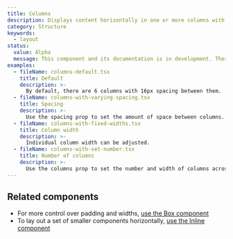 ```yaml
---
title: Columns
description: Displays content horizontally in one or more columns with equal spacing between.
category: Structure
keywords:
  - layout
status:
  value: Alpha
  message: This component and its documentation is in development. There could be breaking changes made to it in a non-major release of Polaris. Please use with caution.
examples:
  - fileName: columns-default.tsx
    title: Default
    description: >-
      By default, there are 6 columns with 16px spacing between them.
  - fileName: columns-with-varying-spacing.tsx
    title: Spacing
    description: >-
      Use the spacing prop to set the amount of space between columns.
  - fileName: columns-with-fixed-widths.tsx
    title: Column width
    description: >-
      Individual column width can be adjusted.
  - fileName: columns-with-set-number.tsx
    title: Number of columns
    description: >-
      Use the columns prop to set the number and width of columns across breakpoints.
---
```


## Related components

- For more control over padding and widths, [use the Box component](https://polaris.shopify.com/components/box)
- To lay out a set of smaller components horizontally, [use the Inline component](https://polaris.shopify.com/components/inline)

